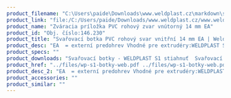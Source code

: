 ```yaml
---
product_filename: "C:\Users\paide\Downloads\www.weldplast.cz\markdown\svarovaci-botka-pvc-rohovy-svar-vnitrni-14-mm-ea.md"
product_link: "file:/C:/Users/paide/Downloads/www.weldplast.cz/www.weldplast.cz/sk/svarovaci-botka-pvc-rohovy-svar-vnitrni-14-mm-ea"
product_name: "Zváracia príložka PVC rohový zvar vnútorný 14 mm EA"
product_id: "Obj. číslo:146.230"
product_title: "Svařovací botka PVC rohový svar vnitřní 14 mm EA | Weldplast"
product_desc: "EA  = externí predohrev Vhodné pre extrudéry:WELDPLAST S2 PVCWELDPLAST S4WELDPLAST S6"
product_specs: ""
product_downloads: "Svařovací botky - WELDPLAST S1 stiahnuť  Svařovací botky - FUSION 2/3/3C WELDPLAST S2 stiahnuť  Svařovací botky - WELDPLAST S2 PVC S4 S6 stiahnuť"
product_href: "../files/wp-s1-botky-web.pdf ../files/wp-s1-botky-web.pdf ../files/prehled-botek-fusion-2-3-3c-weldplast-s21.pdf ../files/prehled-botek-fusion-2-3-3c-weldplast-s21.pdf ../files/prehled-botek-weldplast-s2pvc-s4-s62.pdf ../files/prehled-botek-weldplast-s2pvc-s4-s62.pdf"
product_desc_2: "EA  = externí predohrev Vhodné pre extrudéry:WELDPLAST S2 PVCWELDPLAST S4WELDPLAST S6"
product_accessories: ""
product_similar: ""
---
```

